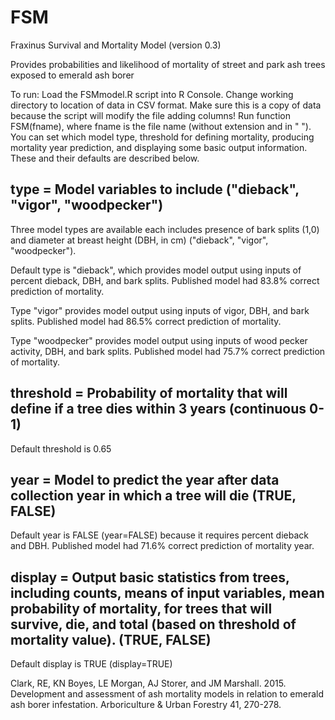 # FSM
Fraxinus Survival and Mortality Model (version 0.3)

Provides probabilities and likelihood of mortality of street and park ash trees exposed to emerald ash borer

To run: Load the FSMmodel.R script into R Console. Change working directory to location of data in CSV format. Make sure this is a copy of data because the script will modify the file adding columns! Run function FSM(fname), where fname is the file name (without extension and in " "). You can set which model type, threshold for defining mortality, producing mortality year prediction, and displaying some basic output information. These and their defaults are described below.

## type = Model variables to include ("dieback", "vigor", "woodpecker")
Three model types are available each includes presence of bark splits (1,0) and diameter at breast height (DBH, in cm) ("dieback", "vigor", "woodpecker"). 

Default type is "dieback", which provides model output using inputs of percent dieback, DBH, and bark splits. Published model had 83.8% correct prediction of mortality.

Type "vigor" provides model output using inputs of vigor, DBH, and bark splits. Published model had 86.5% correct prediction of mortality.

Type "woodpecker" provides model output using inputs of wood pecker activity, DBH, and bark splits. Published model had 75.7% correct prediction of mortality.

## threshold = Probability of mortality that will define if a tree dies within 3 years (continuous 0-1)
Default threshold is 0.65

## year = Model to predict the year after data collection year in which a tree will die (TRUE, FALSE)
Default year is FALSE (year=FALSE) because it requires percent dieback and DBH. Published model had 71.6% correct prediction of mortality year.

## display = Output basic statistics from trees, including counts, means of input variables, mean probability of mortality, for trees that will survive, die, and total (based on threshold of mortality value). (TRUE, FALSE)
Default display is TRUE (display=TRUE)

Clark, RE, KN Boyes, LE Morgan, AJ Storer, and JM Marshall. 2015. Development and assessment of ash mortality models in relation to emerald ash borer infestation. Arboriculture & Urban Forestry 41, 270-278.
